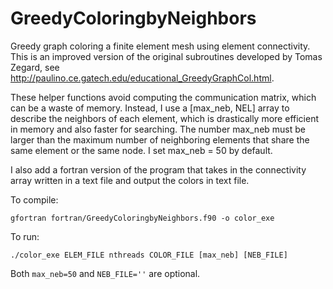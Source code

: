 # GreedyColoringbyNeighbors
Greedy graph coloring a finite element mesh using element connectivity. This is an improved version of the original subroutines developed by Tomas Zegard, see http://paulino.ce.gatech.edu/educational_GreedyGraphCol.html.

These helper functions avoid computing the communication matrix, which can be a waste of memory. Instead, I use a [max_neb, NEL] array to describe the neighbors of each element, which is drastically more efficient in memory and also faster for searching. The number max_neb must be larger than the maximum number of neighboring elements that share the same element or the same node. I set max_neb = 50 by default.

I also add a fortran version of the program that takes in the connectivity array written in a text file and output the colors in text file. 

To compile:

`gfortran fortran/GreedyColoringbyNeighbors.f90 -o color_exe`

To run:

`./color_exe ELEM_FILE nthreads COLOR_FILE [max_neb] [NEB_FILE]`

Both `max_neb=50` and `NEB_FILE=''` are optional. 
